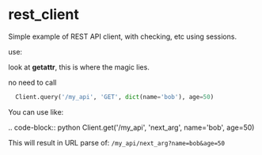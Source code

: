 # rest_client

Simple example of REST API client, with checking, etc using sessions.

use:

look at __getattr__, this is where the magic lies.

no need to call 
```python
  Client.query('/my_api', 'GET', dict(name='bob'), age=50)
```
You can use like:

.. code-block:: python
  Client.get('/my_api', 'next_arg', name='bob', age=50)
  

This will result in URL parse of:
  ``/my_api/next_arg?name=bob&age=50``

